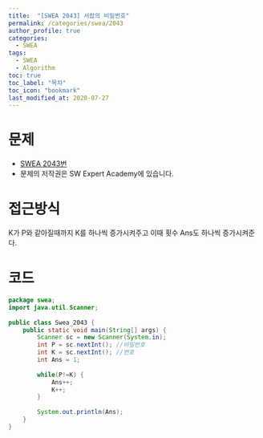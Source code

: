 ```yaml
---
title:  "[SWEA 2043] 서랍의 비밀번호"
permalink: /categories/swea/2043
author_profile: true
categories:
  - SWEA
tags:
  - SWEA
  - Algorithm
toc: true
toc_label: "목차"
toc_icon: "bookmark"
last_modified_at: 2020-07-27
---
```

# 문제
* [SWEA 2043번](https://swexpertacademy.com/main/code/problem/problemDetail.do?contestProbId=AV5QJ_8KAx8DFAUq)
* 문제의 저작권은 SW Expert Academy에 있습니다.  

# 접근방식 
K가 P와 같아질때까지 K를 하나씩 증가시켜주고 이때 횟수 Ans도 하나씩 증가시켜준다.  

# 코드
```java
package swea;
import java.util.Scanner;
 
public class Swea_2043 {
    public static void main(String[] args) {
        Scanner sc = new Scanner(System.in);
        int P = sc.nextInt(); //비밀번호
        int K = sc.nextInt(); //번호
        int Ans = 1;
         
        while(P!=K) {
            Ans++;
            K++;
        }
         
        System.out.println(Ans);
    }
}
```